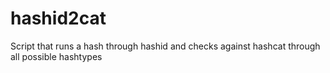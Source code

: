 # hashid2cat
Script that runs a hash through hashid and checks against hashcat through all possible hashtypes
